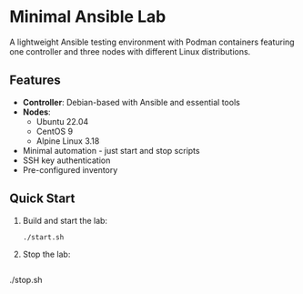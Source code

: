 # Minimal Ansible Lab

A lightweight Ansible testing environment with Podman containers featuring one controller and three nodes with different Linux distributions.

## Features

- **Controller**: Debian-based with Ansible and essential tools
- **Nodes**:
  - Ubuntu 22.04
  - CentOS 9
  - Alpine Linux 3.18
- Minimal automation - just start and stop scripts
- SSH key authentication
- Pre-configured inventory

## Quick Start

1. Build and start the lab:

   ```bash
   ./start.sh
   ```

2. Stop the lab:

   ```bash

./stop.sh

```
